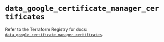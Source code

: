 # `data_google_certificate_manager_certificates`

Refer to the Terraform Registry for docs: [`data_google_certificate_manager_certificates`](https://registry.terraform.io/providers/hashicorp/google-beta/6.15.0/docs/data-sources/google_certificate_manager_certificates).
